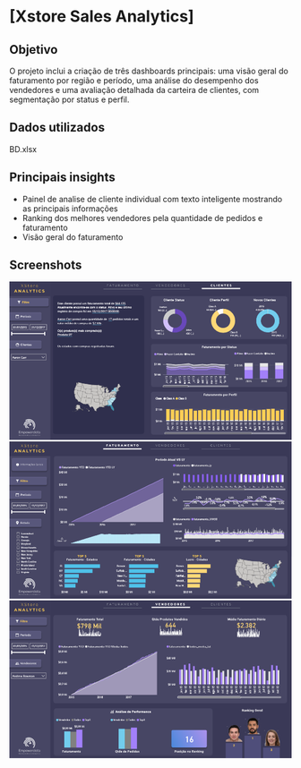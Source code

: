 # [Xstore Sales Analytics]

## Objetivo
O projeto inclui a criação de três dashboards principais: uma visão geral do faturamento por região e período, uma análise do desempenho dos vendedores e uma avaliação detalhada da carteira de clientes, com segmentação por status e perfil.

## Dados utilizados
BD.xlsx

## Principais insights
- Painel de analise de cliente individual com texto inteligente mostrando as principais informações
- Ranking dos melhores vendedores pela quantidade de pedidos e faturamento
- Visão geral do faturamento

## Screenshots
![Dashboard](screenshots/tela_clientes.png)
![Dashboard](screenshots/tela_faturamento.png)
![Dashboard](screenshots/tela_vendedores.png)
